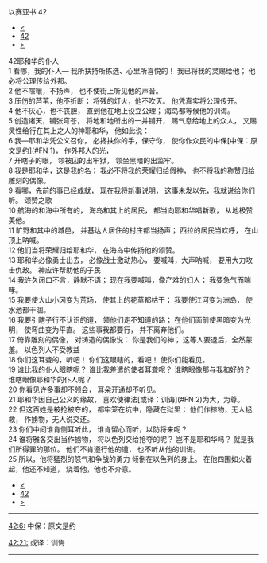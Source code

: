 ﻿





 以赛亚书 42




* [<](bible/ISA41.md)
* [42](bible/ISA.md)
* [>](bible/ISA43.md)



 
42耶和华的仆人  
1 看哪，我的仆人— 我所扶持所拣选、心里所喜悦的！ 我已将我的灵赐给他； 他必将公理传给外邦。  
2 他不喧嚷，不扬声， 也不使街上听见他的声音。  
3 压伤的芦苇，他不折断； 将残的灯火，他不吹灭。 他凭真实将公理传开。  
4 他不灰心，也不丧胆， 直到他在地上设立公理； 海岛都等候他的训诲。     
5 创造诸天，铺张穹苍， 将地和地所出的一并铺开， 赐气息给地上的众人， 又赐灵性给行在其上之人的神耶和华， 他如此说：  
6 我—耶和华凭公义召你， 必搀扶你的手，保守你， 使你作众民的中保[中保：原文是约](#FN
1)， 作外邦人的光，  
7 开瞎子的眼， 领被囚的出牢狱， 领坐黑暗的出监牢。  
8 我是耶和华，这是我的名； 我必不将我的荣耀归给假神， 也不将我的称赞归给雕刻的偶像。  
9 看哪，先前的事已经成就， 现在我将新事说明， 这事未发以先，我就说给你们听。 颂赞之歌  
10 航海的和海中所有的， 海岛和其上的居民， 都当向耶和华唱新歌， 从地极赞美他。  
11 旷野和其中的城邑， 并基达人居住的村庄都当扬声； 西拉的居民当欢呼， 在山顶上呐喊。  
12 他们当将荣耀归给耶和华， 在海岛中传扬他的颂赞。  
13 耶和华必像勇士出去， 必像战士激动热心， 要喊叫，大声呐喊， 要用大力攻击仇敌。 神应许帮助他的子民  
14 我许久闭口不言，静默不语； 现在我要喊叫，像产难的妇人； 我要急气而喘哮。  
15 我要使大山小冈变为荒场， 使其上的花草都枯干； 我要使江河变为洲岛， 使水池都干涸。  
16 我要引瞎子行不认识的道， 领他们走不知道的路； 在他们面前使黑暗变为光明， 使弯曲变为平直。 这些事我都要行， 并不离弃他们。  
17 倚靠雕刻的偶像， 对铸造的偶像说： 你是我们的神； 这等人要退后，全然蒙羞。 以色列人不受教益  
18 你们这耳聋的，听吧！ 你们这眼瞎的，看吧！ 使你们能看见。  
19 谁比我的仆人眼瞎呢？ 谁比我差遣的使者耳聋呢？ 谁瞎眼像那与我和好的？ 谁瞎眼像耶和华的仆人呢？  
20 你看见许多事却不领会， 耳朵开通却不听见。  
21 耶和华因自己公义的缘故， 喜欢使律法[或译：训诲](#FN
2)为大，为尊。  
22 但这百姓是被抢被夺的， 都牢笼在坑中，隐藏在狱里； 他们作掠物，无人拯救， 作掳物，无人说交还。  
23 你们中间谁肯侧耳听此， 谁肯留心而听，以防将来呢？  
24 谁将雅各交出当作掳物， 将以色列交给抢夺的呢？ 岂不是耶和华吗？ 就是我们所得罪的那位。 他们不肯遵行他的道， 也不听从他的训诲。  
25 所以，他将猛烈的怒气和争战的勇力 倾倒在以色列的身上。 在他四围如火着起，他还不知道， 烧着他，他也不介意。 
* [<](bible/ISA41.md)
* [42](bible/ISA.md)
* [>](bible/ISA43.md)





---


[42:6:](#V6)
中保：原文是约


[42:21:](#V21)
或译：训诲




---









